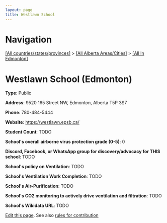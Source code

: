 ```yaml
---
layout: page
title: Westlawn School
---
```

# Navigation

[[All countries/states/provinces]](../../..) > [[All Alberta Areas/Cities]](../..) > [[All In Edmonton]](..)

# Westlawn School (Edmonton)

**Type**: Public

**Address**: 9520 165 Street NW, Edmonton, Alberta T5P 3S7

**Phone**: 780-484-5444

**Website**: <https://westlawn.epsb.ca/>

**Student Count**: TODO

**School's overall airborne virus protection grade (0-5)**: 0

**Discord, Facebook, or WhatsApp group for discovery/advocacy for THIS school**: TODO

**School's policy on Ventilation**: TODO

**School's Ventilation Work Completion**: TODO

**School's Air-Purification**: TODO

**School's CO2 monitoring to actively drive ventilation and filtration**: TODO

**School's Wikidata URL**: TODO


[Edit this page](https://github.com/ventilate-schools/AB/edit/main/./Edmonton/Westlawn_School.md). See also [rules for contribution](../../../contribution-rules/)